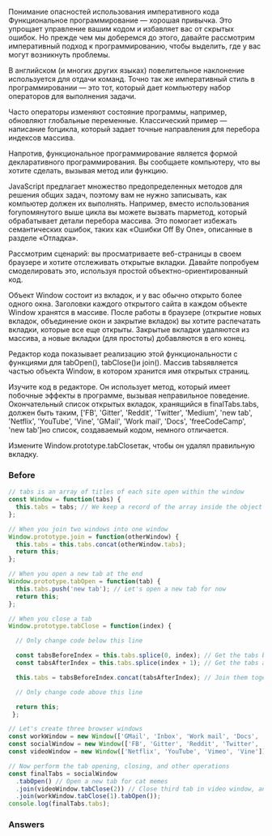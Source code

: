 Понимание опасностей использования императивного кода
Функциональное программирование — хорошая привычка. Это упрощает управление вашим кодом и избавляет вас от скрытых ошибок. Но прежде чем мы доберемся до этого, давайте рассмотрим императивный подход к программированию, чтобы выделить, где у вас могут возникнуть проблемы.

В английском (и многих других языках) повелительное наклонение используется для отдачи команд. Точно так же императивный стиль в программировании — это тот, который дает компьютеру набор операторов для выполнения задачи.

Часто операторы изменяют состояние программы, например, обновляют глобальные переменные. Классический пример — написание forцикла, который задает точные направления для перебора индексов массива.

Напротив, функциональное программирование является формой декларативного программирования. Вы сообщаете компьютеру, что вы хотите сделать, вызывая метод или функцию.

JavaScript предлагает множество предопределенных методов для решения общих задач, поэтому вам не нужно записывать, как компьютер должен их выполнять. Например, вместо использования forупомянутого выше цикла вы можете вызвать mapметод, который обрабатывает детали перебора массива. Это помогает избежать семантических ошибок, таких как «Ошибки Off By One», описанные в разделе «Отладка».

Рассмотрим сценарий: вы просматриваете веб-страницы в своем браузере и хотите отслеживать открытые вкладки. Давайте попробуем смоделировать это, используя простой объектно-ориентированный код.

Объект Window состоит из вкладок, и у вас обычно открыто более одного окна. Заголовки каждого открытого сайта в каждом объекте Window хранятся в массиве. После работы в браузере (открытие новых вкладок, объединение окон и закрытие вкладок) вы хотите распечатать вкладки, которые все еще открыты. Закрытые вкладки удаляются из массива, а новые вкладки (для простоты) добавляются в его конец.

Редактор кода показывает реализацию этой функциональности с функциями для tabOpen(), tabClose()и join(). Массив tabsявляется частью объекта Window, в котором хранится имя открытых страниц.

Изучите код в редакторе. Он использует метод, который имеет побочные эффекты в программе, вызывая неправильное поведение. Окончательный список открытых вкладок, хранящийся в finalTabs.tabs, должен быть таким, ['FB', 'Gitter', 'Reddit', 'Twitter', 'Medium', 'new tab', 'Netflix', 'YouTube', 'Vine', 'GMail', 'Work mail', 'Docs', 'freeCodeCamp', 'new tab']но список, создаваемый кодом, немного отличается.

Измените Window.prototype.tabCloseтак, чтобы он удалял правильную вкладку.

### Before
```javascript
// tabs is an array of titles of each site open within the window
const Window = function(tabs) {
  this.tabs = tabs; // We keep a record of the array inside the object
};

// When you join two windows into one window
Window.prototype.join = function(otherWindow) {
  this.tabs = this.tabs.concat(otherWindow.tabs);
  return this;
};

// When you open a new tab at the end
Window.prototype.tabOpen = function(tab) {
  this.tabs.push('new tab'); // Let's open a new tab for now
  return this;
};

// When you close a tab
Window.prototype.tabClose = function(index) {

  // Only change code below this line

  const tabsBeforeIndex = this.tabs.splice(0, index); // Get the tabs before the tab
  const tabsAfterIndex = this.tabs.splice(index + 1); // Get the tabs after the tab

  this.tabs = tabsBeforeIndex.concat(tabsAfterIndex); // Join them together

  // Only change code above this line

  return this;
 };

// Let's create three browser windows
const workWindow = new Window(['GMail', 'Inbox', 'Work mail', 'Docs', 'freeCodeCamp']); // Your mailbox, drive, and other work sites
const socialWindow = new Window(['FB', 'Gitter', 'Reddit', 'Twitter', 'Medium']); // Social sites
const videoWindow = new Window(['Netflix', 'YouTube', 'Vimeo', 'Vine']); // Entertainment sites

// Now perform the tab opening, closing, and other operations
const finalTabs = socialWindow
  .tabOpen() // Open a new tab for cat memes
  .join(videoWindow.tabClose(2)) // Close third tab in video window, and join
  .join(workWindow.tabClose(1).tabOpen());
console.log(finalTabs.tabs);
```
### Answers
```javascript

```

